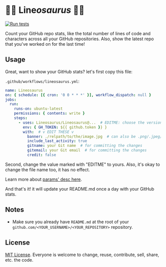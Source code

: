 # 🦕🦕 Line*osaurus* 🦕🦕

[![Run tests](https://github.com/Lineosaurus/Lineosaurus/actions/workflows/run-tests.yml/badge.svg)](https://github.com/Lineosaurus/Lineosaurus/actions/workflows/run-tests.yml)

Count your GitHub repo stats, like the total number of lines of code and characters across all your GitHub repositories. Also, show the latest repo that you've worked on for the last time!

## Usage

Great, want to show your GitHub stats? let's first copy this file:

`.github/workflows/lineosaurus.yml`:

```yml
name: Lineosaurus
on: { schedule: [{ cron: '0 0 * * *' }], workflow_dispatch: null }
jobs:
  run:
    runs-on: ubuntu-latest
    permissions: { contents: write }
    steps:
      - uses: Lineosaurus/Lineosaurus@...  # EDITME: choose the version you prefer, the latest version is recommended.
        env: { GH_TOKEN: ${{ github.token }} }
        with:  # v EDIT THESE v
          banner: ./relpath/to/the/image.jpg  # can also be .png/.jpeg/etc. that supported by GitHub
          include_last_activity: true
          gitname: your Git name  # for committing the changes
          gitemail: your Git email  # for committing the changes
          credit: false
```

Second, change the value marked with "EDITME" to yours. Also, it's okay to change the file name too, it has no effect.

Learn more about [params' desc here](https://github.com/Lineosaurus/Lineosaurus/blob/main/action.yml).

And that's it! it will update your README.md once a day with your GitHub stats.

## Notes

- Make sure you already have `README.md` at the root of your `github.com/<YOUR_USERNAME>/<YOUR_REPOSITORY>` repository.

## License

[MIT License](https://en.wikipedia.org/wiki/MIT_License). Everyone is welcome to change, reuse, contribute, sell, share, etc. the code.
